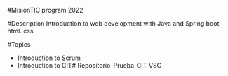 #MisionTIC program 2022

#Description
Introduction to web development with Java and Spring boot, html. css

#Topics
- Introduction to Scrum
- Introduction to GIT# Repositorio_Prueba_GIT_VSC
